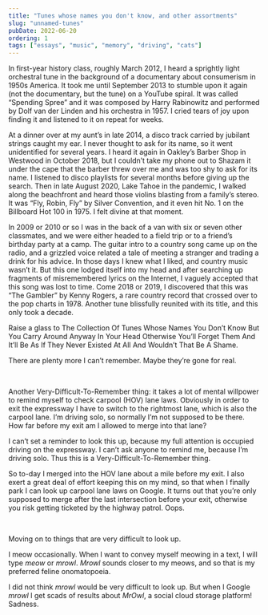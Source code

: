 ```yaml
---
title: "Tunes whose names you don't know, and other assortments"
slug: "unnamed-tunes"
pubDate: 2022-06-20
ordering: 1
tags: ["essays", "music", "memory", "driving", "cats"]
---
```


<span class="small-caps">In first-year history class</span>, roughly March 2012, I heard a sprightly light orchestral tune in the background of a documentary about consumerism in 1950s America. It took me until September 2013 to stumble upon it again (not the documentary, but the tune) on a YouTube spiral. It was called “Spending Spree” and it was composed by Harry Rabinowitz and performed by Dolf van der Linden and his orchestra in 1957. I cried tears of joy upon finding it and listened to it on repeat for weeks.

At a dinner over at my aunt’s in late 2014, a disco track carried by jubilant strings caught my ear. I never thought to ask for its name, so it went unidentified for several years. I heard it again in Oakley’s Barber Shop in Westwood in October 2018, but I couldn’t take my phone out to Shazam it under the cape that the barber threw over me and was too shy to ask for its name. I listened to disco playlists for several months before giving up the search. Then in late August 2020, Lake Tahoe in the pandemic, I walked along the beachfront and heard those violins blasting from a family’s stereo. It was “Fly, Robin, Fly” by Silver Convention, and it even hit No. 1 on the Billboard Hot 100 in 1975. I felt divine at that moment.

In 2009 or 2010 or so I was in the back of a van with six or seven other classmates, and we were either headed to a field trip or to a friend’s birthday party at a camp. The guitar intro to a country song came up on the radio, and a grizzled voice related a tale of meeting a stranger and trading a drink for his advice. In those days I knew what I liked, and country music wasn’t it. But this one lodged itself into my head and after searching up fragments of misremembered lyrics on the Internet, I vaguely accepted that this song was lost to time. Come 2018 or 2019, I discovered that this was “The Gambler” by Kenny Rogers, a rare country record that crossed over to the pop charts in 1978. Another tune blissfully reunited with its title, and this only took a decade.

Raise a glass to The Collection Of Tunes Whose Names You Don’t Know But You Carry Around Anyway In Your Head Otherwise You’ll Forget Them And It’ll Be As If They Never Existed At All And Wouldn’t That Be A Shame.

There are plenty more I can’t remember. Maybe they’re gone for real.

<br />

Another Very-Difficult-To-Remember thing: it takes a lot of mental willpower to remind myself to check carpool (HOV) lane laws. Obviously in order to exit the expressway I have to switch to the rightmost lane, which is also the carpool lane. I’m driving solo, so normally I’m not supposed to be there. How far before my exit am I allowed to merge into that lane?

I can’t set a reminder to look this up, because my full attention is occupied driving on the expressway. I can’t ask anyone to remind me, because I’m driving solo. Thus this is a Very-Difficult-To-Remember thing.

So to-day I merged into the HOV lane about a mile before my exit. I also exert a great deal of effort keeping this on my mind, so that when I finally park I can look up carpool lane laws on Google. It turns out that you’re only supposed to merge after the last intersection before your exit, otherwise you risk getting ticketed by the highway patrol. Oops.

<br />

Moving on to things that are very difficult to look up.

I meow occasionally. When I want to convey myself meowing in a text, I will type _meow_ or _mrowl_. _Mrowl_ sounds closer to my meows, and so that is my preferred feline onomatopoeia.

I did not think _mrowl_ would be very difficult to look up. But when I Google _mrowl_ I get scads of results about _MrOwl_, a social cloud storage platform! Sadness.
